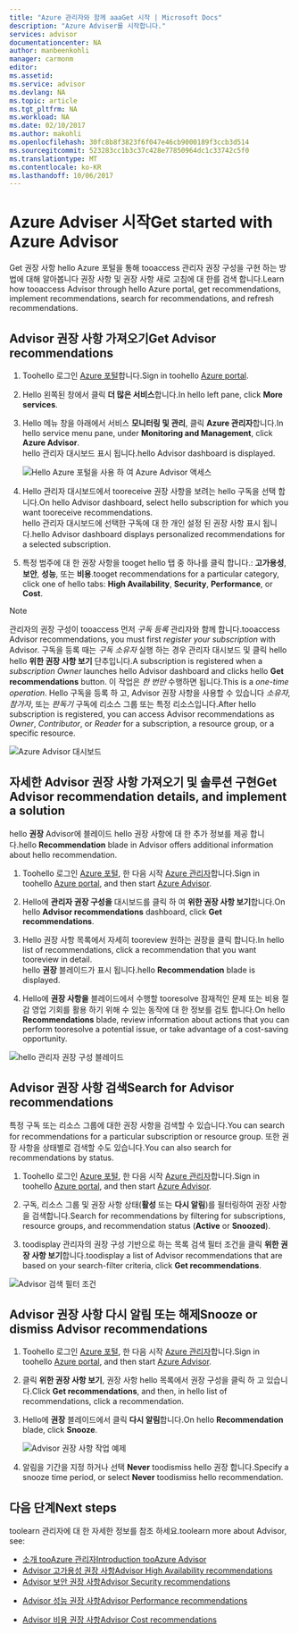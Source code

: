 ```yaml
---
title: "Azure 관리자와 함께 aaaGet 시작 | Microsoft Docs"
description: "Azure Adviser를 시작합니다."
services: advisor
documentationcenter: NA
author: manbeenkohli
manager: carmonm
editor: 
ms.assetid: 
ms.service: advisor
ms.devlang: NA
ms.topic: article
ms.tgt_pltfrm: NA
ms.workload: NA
ms.date: 02/10/2017
ms.author: makohli
ms.openlocfilehash: 30fc8b8f3823f6f047e46cb9000189f3ccb3d514
ms.sourcegitcommit: 523283cc1b3c37c428e77850964dc1c33742c5f0
ms.translationtype: MT
ms.contentlocale: ko-KR
ms.lasthandoff: 10/06/2017
---
```

# <a name="get-started-with-azure-advisor"></a><span data-ttu-id="3cf0b-103">Azure Adviser 시작</span><span class="sxs-lookup"><span data-stu-id="3cf0b-103">Get started with Azure Advisor</span></span>

<span data-ttu-id="3cf0b-104">Get 권장 사항 hello Azure 포털을 통해 tooaccess 관리자 권장 구성을 구현 하는 방법에 대해 알아봅니다 권장 사항 및 권장 사항 새로 고침에 대 한를 검색 합니다.</span><span class="sxs-lookup"><span data-stu-id="3cf0b-104">Learn how tooaccess Advisor through hello Azure portal, get recommendations, implement recommendations, search for recommendations, and refresh recommendations.</span></span>

## <a name="get-advisor-recommendations"></a><span data-ttu-id="3cf0b-105">Advisor 권장 사항 가져오기</span><span class="sxs-lookup"><span data-stu-id="3cf0b-105">Get Advisor recommendations</span></span>

1. <span data-ttu-id="3cf0b-106">Toohello 로그인 [Azure 포털](https://portal.azure.com)합니다.</span><span class="sxs-lookup"><span data-stu-id="3cf0b-106">Sign in toohello [Azure portal](https://portal.azure.com).</span></span>

2. <span data-ttu-id="3cf0b-107">Hello 왼쪽된 창에서 클릭 **더 많은 서비스**합니다.</span><span class="sxs-lookup"><span data-stu-id="3cf0b-107">In hello left pane, click **More services**.</span></span>

3. <span data-ttu-id="3cf0b-108">Hello 메뉴 창을 아래에서 서비스 **모니터링 및 관리**, 클릭 **Azure 관리자**합니다.</span><span class="sxs-lookup"><span data-stu-id="3cf0b-108">In hello service menu pane, under **Monitoring and Management**, click **Azure Advisor**.</span></span>  
 <span data-ttu-id="3cf0b-109">hello 관리자 대시보드 표시 됩니다.</span><span class="sxs-lookup"><span data-stu-id="3cf0b-109">hello Advisor dashboard is displayed.</span></span>

   ![Hello Azure 포털을 사용 하 여 Azure Advisor 액세스](./media/advisor-overview/advisor-azure-portal-menu.png) 

4. <span data-ttu-id="3cf0b-111">Hello 관리자 대시보드에서 tooreceive 권장 사항을 보려는 hello 구독을 선택 합니다.</span><span class="sxs-lookup"><span data-stu-id="3cf0b-111">On hello Advisor dashboard, select hello subscription for which you want tooreceive recommendations.</span></span>  
<span data-ttu-id="3cf0b-112">hello 관리자 대시보드에 선택한 구독에 대 한 개인 설정 된 권장 사항 표시 됩니다.</span><span class="sxs-lookup"><span data-stu-id="3cf0b-112">hello Advisor dashboard displays personalized recommendations for a selected subscription.</span></span> 

5. <span data-ttu-id="3cf0b-113">특정 범주에 대 한 권장 사항을 tooget hello 탭 중 하나를 클릭 합니다.: **고가용성**, **보안**, **성능**, 또는 **비용**.</span><span class="sxs-lookup"><span data-stu-id="3cf0b-113">tooget recommendations for a particular category, click one of hello tabs: **High Availability**, **Security**, **Performance**, or **Cost**.</span></span>
 
> [!NOTE]
> <span data-ttu-id="3cf0b-114">관리자의 권장 구성이 tooaccess 먼저 *구독 등록* 관리자와 함께 합니다.</span><span class="sxs-lookup"><span data-stu-id="3cf0b-114">tooaccess Advisor recommendations, you must first *register your subscription* with Advisor.</span></span> <span data-ttu-id="3cf0b-115">구독을 등록 때는 *구독 소유자* 실행 하는 경우 관리자 대시보드 및 클릭 hello hello **위한 권장 사항 보기** 단추입니다.</span><span class="sxs-lookup"><span data-stu-id="3cf0b-115">A subscription is registered when a *subscription Owner* launches hello Advisor dashboard and clicks hello **Get recommendations** button.</span></span> <span data-ttu-id="3cf0b-116">이 작업은 *한 번만* 수행하면 됩니다.</span><span class="sxs-lookup"><span data-stu-id="3cf0b-116">This is a *one-time operation*.</span></span> <span data-ttu-id="3cf0b-117">Hello 구독을 등록 하 고, Advisor 권장 사항을 사용할 수 있습니다 *소유자*, *참가자*, 또는 *판독기* 구독에 리소스 그룹 또는 특정 리소스입니다.</span><span class="sxs-lookup"><span data-stu-id="3cf0b-117">After hello subscription is registered, you can access Advisor recommendations as *Owner*, *Contributor*, or *Reader* for a subscription, a resource group, or a specific resource.</span></span>

  ![Azure Advisor 대시보드](./media/advisor-overview/advisor-all-tab.png)

## <a name="get-advisor-recommendation-details-and-implement-a-solution"></a><span data-ttu-id="3cf0b-119">자세한 Advisor 권장 사항 가져오기 및 솔루션 구현</span><span class="sxs-lookup"><span data-stu-id="3cf0b-119">Get Advisor recommendation details, and implement a solution</span></span>

<span data-ttu-id="3cf0b-120">hello **권장** Advisor에 블레이드 hello 권장 사항에 대 한 추가 정보를 제공 합니다.</span><span class="sxs-lookup"><span data-stu-id="3cf0b-120">hello **Recommendation** blade in Advisor offers additional information about hello recommendation.</span></span> 

1. <span data-ttu-id="3cf0b-121">Toohello 로그인 [Azure 포털](https://portal.azure.com), 한 다음 시작 [Azure 관리자](https://aka.ms/azureadvisordashboard)합니다.</span><span class="sxs-lookup"><span data-stu-id="3cf0b-121">Sign in toohello [Azure portal](https://portal.azure.com), and then start [Azure Advisor](https://aka.ms/azureadvisordashboard).</span></span>

2. <span data-ttu-id="3cf0b-122">Hello에 **관리자 권장 구성을** 대시보드를 클릭 하 여 **위한 권장 사항 보기**합니다.</span><span class="sxs-lookup"><span data-stu-id="3cf0b-122">On hello **Advisor recommendations** dashboard, click **Get recommendations**.</span></span>

3. <span data-ttu-id="3cf0b-123">Hello 권장 사항 목록에서 자세히 tooreview 원하는 권장을 클릭 합니다.</span><span class="sxs-lookup"><span data-stu-id="3cf0b-123">In hello list of recommendations, click a recommendation that you want tooreview in detail.</span></span>  
<span data-ttu-id="3cf0b-124">hello **권장** 블레이드가 표시 됩니다.</span><span class="sxs-lookup"><span data-stu-id="3cf0b-124">hello **Recommendation** blade is displayed.</span></span>

4. <span data-ttu-id="3cf0b-125">Hello에 **권장 사항을** 블레이드에서 수행할 tooresolve 잠재적인 문제 또는 비용 절감 영업 기회를 활용 하기 위해 수 있는 동작에 대 한 정보를 검토 합니다.</span><span class="sxs-lookup"><span data-stu-id="3cf0b-125">On hello **Recommendations** blade, review information about actions that you can perform tooresolve a potential issue, or take advantage of a cost-saving opportunity.</span></span> 
  
  ![hello 관리자 권장 구성 블레이드](./media/advisor-overview/advisor-recommendation-action-example.png)

## <a name="search-for-advisor-recommendations"></a><span data-ttu-id="3cf0b-127">Advisor 권장 사항 검색</span><span class="sxs-lookup"><span data-stu-id="3cf0b-127">Search for Advisor recommendations</span></span>

<span data-ttu-id="3cf0b-128">특정 구독 또는 리소스 그룹에 대한 권장 사항을 검색할 수 있습니다.</span><span class="sxs-lookup"><span data-stu-id="3cf0b-128">You can search for recommendations for a particular subscription or resource group.</span></span> <span data-ttu-id="3cf0b-129">또한 권장 사항을 상태별로 검색할 수도 있습니다.</span><span class="sxs-lookup"><span data-stu-id="3cf0b-129">You can also search for recommendations by status.</span></span>

1. <span data-ttu-id="3cf0b-130">Toohello 로그인 [Azure 포털](https://portal.azure.com), 한 다음 시작 [Azure 관리자](https://aka.ms/azureadvisordashboard)합니다.</span><span class="sxs-lookup"><span data-stu-id="3cf0b-130">Sign in toohello [Azure portal](https://portal.azure.com), and then start [Azure Advisor](https://aka.ms/azureadvisordashboard).</span></span>

2. <span data-ttu-id="3cf0b-131">구독, 리소스 그룹 및 권장 사항 상태(**활성** 또는 **다시 알림**)를 필터링하여 권장 사항을 검색합니다.</span><span class="sxs-lookup"><span data-stu-id="3cf0b-131">Search for recommendations by filtering for subscriptions, resource groups, and recommendation status (**Active** or **Snoozed**).</span></span>

3. <span data-ttu-id="3cf0b-132">toodisplay 관리자의 권장 구성 기반으로 하는 목록 검색 필터 조건을 클릭 **위한 권장 사항 보기**합니다.</span><span class="sxs-lookup"><span data-stu-id="3cf0b-132">toodisplay a list of Advisor recommendations that are based on your search-filter criteria, click **Get recommendations**.</span></span>

  ![Advisor 검색 필터 조건](./media/advisor-get-started/advisor-search.png)

## <a name="snooze-or-dismiss-advisor-recommendations"></a><span data-ttu-id="3cf0b-134">Advisor 권장 사항 다시 알림 또는 해제</span><span class="sxs-lookup"><span data-stu-id="3cf0b-134">Snooze or dismiss Advisor recommendations</span></span>

1. <span data-ttu-id="3cf0b-135">Toohello 로그인 [Azure 포털](https://portal.azure.com), 한 다음 시작 [Azure 관리자](https://aka.ms/azureadvisordashboard)합니다.</span><span class="sxs-lookup"><span data-stu-id="3cf0b-135">Sign in toohello [Azure portal](https://portal.azure.com), and then start [Azure Advisor](https://aka.ms/azureadvisordashboard).</span></span>

2. <span data-ttu-id="3cf0b-136">클릭 **위한 권장 사항 보기**, 권장 사항 hello 목록에서 권장 구성을 클릭 하 고 있습니다.</span><span class="sxs-lookup"><span data-stu-id="3cf0b-136">Click **Get recommendations**, and then, in hello list of recommendations, click a recommendation.</span></span>

3. <span data-ttu-id="3cf0b-137">Hello에 **권장** 블레이드에서 클릭 **다시 알림**합니다.</span><span class="sxs-lookup"><span data-stu-id="3cf0b-137">On hello **Recommendation** blade, click **Snooze**.</span></span>  

   ![Advisor 권장 사항 작업 예제](./media/advisor-get-started/advisor-snooze.png)

4. <span data-ttu-id="3cf0b-139">알림을 기간을 지정 하거나 선택 **Never** toodismiss hello 권장 합니다.</span><span class="sxs-lookup"><span data-stu-id="3cf0b-139">Specify a snooze time period, or select **Never** toodismiss hello recommendation.</span></span>


## <a name="next-steps"></a><span data-ttu-id="3cf0b-140">다음 단계</span><span class="sxs-lookup"><span data-stu-id="3cf0b-140">Next steps</span></span>

<span data-ttu-id="3cf0b-141">toolearn 관리자에 대 한 자세한 정보를 참조 하세요.</span><span class="sxs-lookup"><span data-stu-id="3cf0b-141">toolearn more about Advisor, see:</span></span>
* [<span data-ttu-id="3cf0b-142">소개 tooAzure 관리자</span><span class="sxs-lookup"><span data-stu-id="3cf0b-142">Introduction tooAzure Advisor</span></span>](advisor-overview.md)
* [<span data-ttu-id="3cf0b-143">Advisor 고가용성 권장 사항</span><span class="sxs-lookup"><span data-stu-id="3cf0b-143">Advisor High Availability recommendations</span></span>](advisor-high-availability-recommendations.md)
* [<span data-ttu-id="3cf0b-144">Advisor 보안 권장 사항</span><span class="sxs-lookup"><span data-stu-id="3cf0b-144">Advisor Security recommendations</span></span>](advisor-security-recommendations.md)
-  [<span data-ttu-id="3cf0b-145">Advisor 성능 권장 사항</span><span class="sxs-lookup"><span data-stu-id="3cf0b-145">Advisor Performance recommendations</span></span>](advisor-performance-recommendations.md)
* [<span data-ttu-id="3cf0b-146">Advisor 비용 권장 사항</span><span class="sxs-lookup"><span data-stu-id="3cf0b-146">Advisor Cost recommendations</span></span>](advisor-performance-recommendations.md)
